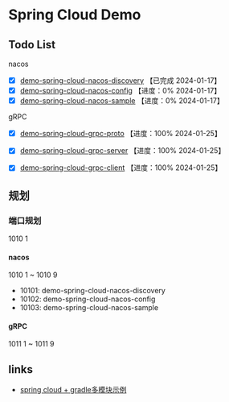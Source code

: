 # Spring Cloud Demo

## Todo List

nacos

- [x] [demo-spring-cloud-nacos-discovery](./demo-spring-cloud-nacos/demo-spring-cloud-nacos-discovery) 【已完成 2024-01-17】
- [x] [demo-spring-cloud-nacos-config](./demo-spring-cloud-nacos/demo-spring-cloud-nacos-config) 【进度：0% 2024-01-17】
- [x] [demo-spring-cloud-nacos-sample](./demo-spring-cloud-nacos/demo-spring-cloud-nacos-sample) 【进度：0% 2024-01-17】

gRPC

- [x] [demo-spring-cloud-grpc-proto](./demo-spring-cloud-grpc/demo-spring-cloud-grpc-proto) 【进度：100% 2024-01-25】
- [x] [demo-spring-cloud-grpc-server](./demo-spring-cloud-grpc/demo-spring-cloud-grpc-server) 【进度：100% 2024-01-25】
- [x] [demo-spring-cloud-grpc-client](./demo-spring-cloud-grpc/demo-spring-cloud-grpc-client) 【进度：100% 2024-01-25】


## 规划

### 端口规划

1010 1

#### nacos

1010 1 ~ 1010 9

- 10101: demo-spring-cloud-nacos-discovery
- 10102: demo-spring-cloud-nacos-config
- 10103: demo-spring-cloud-nacos-sample

#### gRPC

1011 1 ~ 1011 9

## links

- [spring cloud + gradle多模块示例](https://github.com/jkazama/sample-boot-micro)

